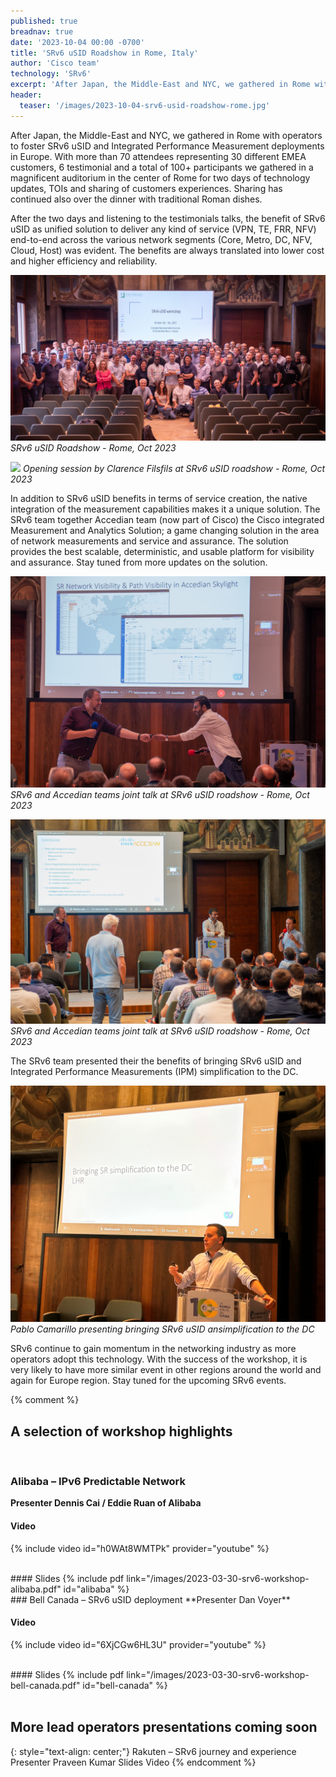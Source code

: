```yaml
---
published: true
breadnav: true
date: '2023-10-04 00:00 -0700'
title: 'SRv6 uSID Roadshow in Rome, Italy'
author: 'Cisco team'
technology: 'SRv6'
excerpt: 'After Japan, the Middle-East and NYC, we gathered in Rome with operators to foster SRv6 uSID and Integrated Performance Measurement deployments in Europe.'
header:
  teaser: '/images/2023-10-04-srv6-usid-roadshow-rome.jpg'
---
```

After Japan, the Middle-East and NYC, we gathered in Rome with operators to foster SRv6 uSID and Integrated Performance Measurement deployments in Europe.
With more than 70 attendees representing 30 different EMEA customers, 6 testimonial and a total of 100+ participants we gathered in a magnificent auditorium in the center of Rome for two days of technology updates, TOIs and sharing of customers experiences. Sharing has continued also over the dinner with traditional Roman dishes.

After the two days and listening to the testimonials talks, the benefit of SRv6 uSID as unified solution to deliver any kind of service (VPN, TE, FRR, NFV) end-to-end across the various network segments (Core, Metro, DC, NFV, Cloud, Host) was evident. The benefits are always translated into lower cost and higher efficiency and reliability. 

![](/images/2023-10-04-srv6-usid-roadshow-rome.jpg)
*SRv6 uSID Roadshow - Rome, Oct 2023*
 
![](/images/2023-10-04-clarence-filsfils-srv6-roadshow-opening.HEIC)
*Opening session by Clarence Filsfils at SRv6 uSID roadshow - Rome, Oct 2023*

In addition to SRv6 uSID benefits in terms of service creation, the native integration of the measurement capabilities makes it a unique solution. The SRv6 team together Accedian team (now part of Cisco) the Cisco integrated Measurement and Analytics Solution; a game changing solution in the area of network measurements and service and assurance. The solution provides the best scalable, deterministic, and usable platform for visibility and assurance. Stay tuned from more updates on the solution. 

![](/images/2023-10-04-srv6-team-and-accedian-joint-talk-srv6-usid-roadshow-rome_1.jpg)
*SRv6 and Accedian teams joint talk at SRv6 uSID roadshow - Rome, Oct 2023*

![](/images/2023-10-04-srv6-team-and-accedian-joint-talk-srv6-usid-roadshow-rome_2.jpg)
*SRv6 and Accedian teams joint talk at SRv6 uSID roadshow - Rome, Oct 2023*

The SRv6 team presented their the benefits of bringing SRv6 uSID and Integrated Performance Measurements (IPM) simplification to the DC. 

![](/images/2023-10-04-pablo-camarillo-srv6-dc-rome.jpeg)
*Pablo Camarillo presenting bringing SRv6 uSID ansimplification to the DC* 

SRv6 continue to gain momentum in the networking industry as more operators adopt this technology. With the success of the workshop, it is very likely to have more similar event in other regions around the world and again for Europe region. Stay tuned for the upcoming SRv6 events. 


{% comment %}
## A selection of workshop highlights
<br/>

### Alibaba – IPv6 Predictable Network
**Presenter Dennis Cai / Eddie Ruan of Alibaba**

#### Video
{% include video id="h0WAt8WMTPk" provider="youtube" %}

<br/>
#### Slides
{% include pdf link="/images/2023-03-30-srv6-workshop-alibaba.pdf" id="alibaba" %}

<br/>
### Bell Canada – SRv6 uSID deployment
**Presenter Dan Voyer**

#### Video
{% include video id="6XjCGw6HL3U" provider="youtube" %}

<br/>
#### Slides
{% include pdf link="/images/2023-03-30-srv6-workshop-bell-canada.pdf" id="bell-canada" %}

<br/>
<br/>

## More lead operators presentations coming soon
{: style="text-align: center;"}
Rakuten – SRv6 journey and experience
Presenter Praveen Kumar
Slides
Video
{% endcomment %}

